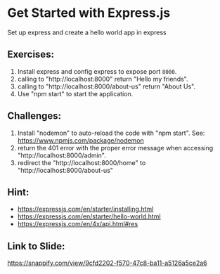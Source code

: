 # Get Started with Express.js

Set up express and create a hello world app in express

## Exercises:

1. Install express and config express to expose port `8000`.
2. calling to "http://localhost:8000" return "Hello my friends".
3. calling to "http://localhost:8000/about-us" return "About Us".
4. Use "npm start" to start the application.

## Challenges:

1. Install "nodemon" to auto-reload the code with "npm start". See: https://www.npmjs.com/package/nodemon
2. return the 401 error with the proper error message when accessing "http://localhost:8000/admin".
3. redirect the "http://localhost:8000/home" to "http://localhost:8000/about-us"

## Hint:

- https://expressjs.com/en/starter/installing.html
- https://expressjs.com/en/starter/hello-world.html
- https://expressjs.com/en/4x/api.html#res

## Link to Slide:

https://snappify.com/view/9cfd2202-f570-47c8-ba11-a5126a5ce2a6
